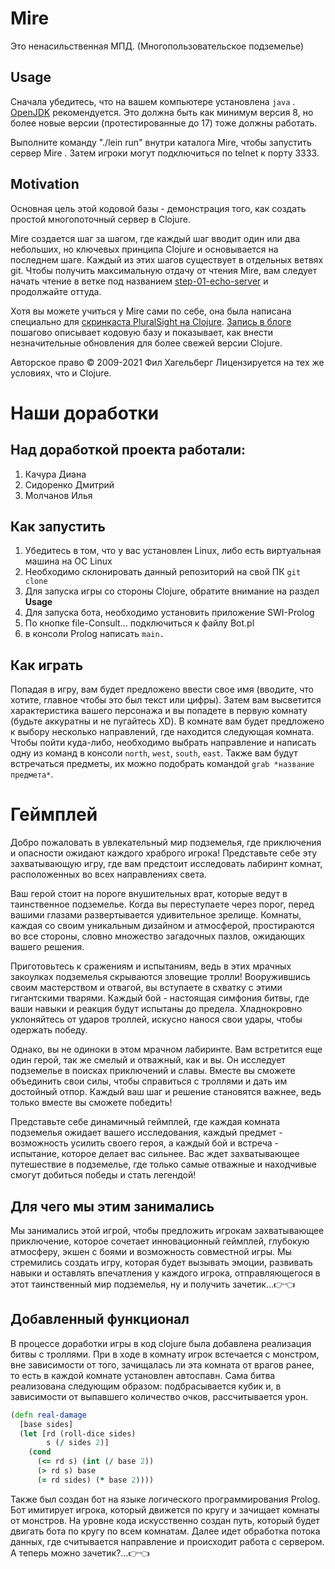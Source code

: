 # Mire

Это ненасильственная МПД. (Многопользовательское подземелье)

## Usage

Сначала убедитесь, что на вашем компьютере установлена `java`
. [OpenJDK](https://adoptopenjdk.net ) рекомендуется. Это должна
быть как минимум версия 8, но более новые версии (протестированные до 17) тоже должны работать.

Выполните команду "./lein run" внутри каталога Mire, чтобы запустить сервер Mire
. Затем игроки могут подключиться по telnet к порту 3333.

## Motivation

Основная цель этой кодовой базы - демонстрация того, как
создать простой многопоточный сервер в Clojure.

Mire создается шаг за шагом, где каждый шаг вводит один или два
небольших, но ключевых принципа Clojure и основывается на последнем шаге.
Каждый из этих шагов существует в отдельных ветвях git. Чтобы получить максимальную отдачу от
чтения Mire, вам следует начать чтение в ветке под названием
[step-01-echo-server](http://github.com/technomancy/mire/tree/01-echo-server )
и продолжайте оттуда.

Хотя вы можете учиться у Mire сами по себе, она была написана
специально для [скринкаста PluralSight на
Clojure](https://www.pluralsight.com/courses/functional-programming-clojure ).
[Запись в блоге](https://technomancy.us/136 ) пошагово описывает кодовую
базу и показывает, как внести незначительные обновления для более свежей версии Clojure.

Авторское право © 2009-2021 Фил Хагельберг
Лицензируется на тех же условиях, что и Clojure.

# Наши доработки

## Над доработкой проекта работали:

1. Качура Диана
2. Сидоренко Дмитрий
3. Молчанов Илья

## Как запустить

1. Убедитесь в том, что у вас установлен Linux, либо есть виртуальная машина на ОС Linux
2. Необходимо склонировать данный репозиторий на свой ПК `git clone`
3. Для запуска игры со стороны Clojure, обратите внимание на раздел **Usage**
4. Для запуска бота, необходимо установить приложение SWI-Prolog
5. По кнопке file-Consult... подключиться к файлу Bot.pl
6. в консоли Prolog написать `main.`

## Как играть 

Попадая в игру, вам будет предложено ввести свое имя (вводите, что хотите, главное чтобы это был текст или цифры). Затем вам высветится характеристика вашего персонажа и вы попадете в первую комнату (будьте аккуратны и не пугайтесь XD). В комнате вам будет предложено к выбору несколько направлений, где находится следующая комната. Чтобы пойти куда-либо, необходимо выбрать направление и написать одну из команд в консоли `north`, `west`, `south`, `east`. Также вам будут встречаться предметы, их можно подобрать командой `grab *название предмета*`.

# Геймплей

Добро пожаловать в увлекательный мир подземелья, где приключения и опасности ожидают каждого храброго игрока! Представьте себе эту захватывающую игру, где вам предстоит исследовать лабиринт комнат, расположенных во всех направлениях света.

Ваш герой стоит на пороге внушительных врат, которые ведут в таинственное подземелье. Когда вы переступаете через порог, перед вашими глазами развертывается удивительное зрелище. Комнаты, каждая со своим уникальным дизайном и атмосферой, простираются во все стороны, словно множество загадочных пазлов, ожидающих вашего решения.

Приготовьтесь к сражениям и испытаниям, ведь в этих мрачных закоулках подземелья скрываются зловещие тролли! Вооружившись своим мастерством и отвагой, вы вступаете в схватку с этими гигантскими тварями. Каждый бой - настоящая симфония битвы, где ваши навыки и реакция будут испытаны до предела. Хладнокровно уклоняйтесь от ударов троллей, искусно нанося свои удары, чтобы одержать победу.

Однако, вы не одиноки в этом мрачном лабиринте. Вам встретится еще один герой, так же смелый и отважный, как и вы. Он исследует подземелье в поисках приключений и славы. Вместе вы сможете объединить свои силы, чтобы справиться с троллями и дать им достойный отпор. Каждый ваш шаг и решение становятся важнее, ведь только вместе вы сможете победить!

Представьте себе динамичный геймплей, где каждая комната подземелья ожидает вашего исследования, каждый предмет - возможность усилить своего героя, а каждый бой и встреча - испытание, которое делает вас сильнее. Вас ждет захватывающее путешествие в подземелье, где только самые отважные и находчивые смогут добиться победы и стать легендой!

## Для чего мы этим занимались

Мы занимались этой игрой, чтобы предложить игрокам захватывающее приключение, которое сочетает инновационный геймплей, глубокую атмосферу, экшен с боями и возможность совместной игры. Мы стремились создать игру, которая будет вызывать эмоции, развивать навыки и оставлять впечатления у каждого игрока, отправляющегося в этот таинственный мир подземелья, ну и получить зачетик...👉👈


## Добавленный функционал

В процессе доработки игры в код clojure была добавлена реализация битвы с троллями. При в ходе в комнату игрок встечается с монстром, вне зависимости от того, зачищалась ли эта комната от врагов ранее, то есть в каждой комнате установлен автоспавн. Сама битва реализована следующим образом: подбрасывается кубик и, в зависимости от выпавшего количество очков, рассчитывается урон.
```Clojure
(defn real-damage
  [base sides]
  (let [rd (roll-dice sides)
        s (/ sides 2)]
    (cond
      (<= rd s) (int (/ base 2))
      (> rd s) base
      (= rd sides) (* base 2))))
```

Также был создан бот на языке логического программирования Prolog. Бот имитирует игрока, который движется по кругу и зачищает комнаты от монстров. На уровне кода искусственно создан путь, который будет двигать бота по кругу по всем комнатам. Далее идет обработка потока данных, где считывается направление и происходит работа с сервером. 
А теперь можно зачетик?...👉👈
